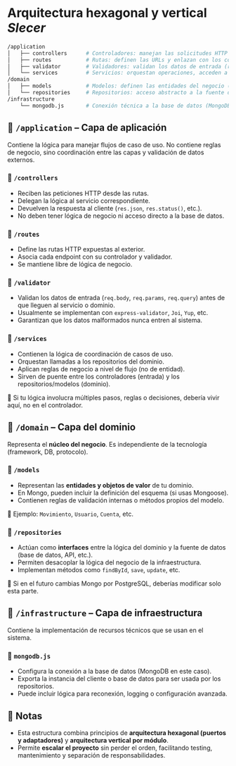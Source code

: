# Arquitectura hexagonal y vertical *Slecer*

```bash
/application
│   ├── controllers      # Controladores: manejan las solicitudes HTTP
│   ├── routes           # Rutas: definen las URLs y enlazan con los controladores
│   ├── validator        # Validadores: validan los datos de entrada (req.body, req.params, etc.)
│   └── services         # Servicios: orquestan operaciones, acceden a la lógica del dominio
/domain
│   ├── models           # Modelos: definen las entidades del negocio (estructura y reglas)
│   └── repositories     # Repositorios: acceso abstracto a la fuente de datos
/infrastructure
    └── mongodb.js       # Conexión técnica a la base de datos (MongoDB)
```

## 📁 `/application` – Capa de aplicación

Contiene la lógica para manejar flujos de caso de uso. No contiene reglas de negocio, sino coordinación entre las capas y validación de datos externos.

### 🔹 `/controllers`

* Reciben las peticiones HTTP desde las rutas.
* Delegan la lógica al servicio correspondiente.
* Devuelven la respuesta al cliente (`res.json`, `res.status()`, etc.).
* No deben tener lógica de negocio ni acceso directo a la base de datos.

### 🔹 `/routes`

* Define las rutas HTTP expuestas al exterior.
* Asocia cada endpoint con su controlador y validador.
* Se mantiene libre de lógica de negocio.

### 🔹 `/validator`

* Validan los datos de entrada (`req.body`, `req.params`, `req.query`) antes de que lleguen al servicio o dominio.
* Usualmente se implementan con `express-validator`, `Joi`, `Yup`, etc.
* Garantizan que los datos malformados nunca entren al sistema.

### 🔹 `/services`

* Contienen la lógica de coordinación de casos de uso.
* Orquestan llamadas a los repositorios del dominio.
* Aplican reglas de negocio a nivel de flujo (no de entidad).
* Sirven de puente entre los controladores (entrada) y los repositorios/modelos (dominio).

📌 Si tu lógica involucra múltiples pasos, reglas o decisiones, debería vivir aquí, no en el controlador.

## 📁 `/domain` – Capa del dominio

Representa el **núcleo del negocio**. Es independiente de la tecnología (framework, DB, protocolo).

### 🔹 `/models`

* Representan las **entidades y objetos de valor** de tu dominio.
* En Mongo, pueden incluir la definición del esquema (si usas Mongoose).
* Contienen reglas de validación internas o métodos propios del modelo.

📌 Ejemplo: `Movimiento`, `Usuario`, `Cuenta`, etc.

### 🔹 `/repositories`

* Actúan como **interfaces** entre la lógica del dominio y la fuente de datos (base de datos, API, etc.).
* Permiten desacoplar la lógica del negocio de la infraestructura.
* Implementan métodos como `findById`, `save`, `update`, etc.

📌 Si en el futuro cambias Mongo por PostgreSQL, deberías modificar solo esta parte.

## 📁 `/infrastructure` – Capa de infraestructura

Contiene la implementación de recursos técnicos que se usan en el sistema.

### 🔹 `mongodb.js`

* Configura la conexión a la base de datos (MongoDB en este caso).
* Exporta la instancia del cliente o base de datos para ser usada por los repositorios.
* Puede incluir lógica para reconexión, logging o configuración avanzada.


## 🧠 Notas

* Esta estructura combina principios de **arquitectura hexagonal (puertos y adaptadores)** y **arquitectura vertical por módulo**.
* Permite **escalar el proyecto** sin perder el orden, facilitando testing, mantenimiento y separación de responsabilidades.

